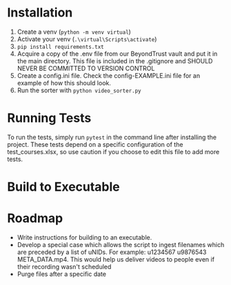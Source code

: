 # Installation
1. Create a venv (`python -m venv virtual`)
2. Activate your venv (`.\virtual\Scripts\activate`)
3. `pip install requirements.txt`
4. Acquire a copy of the .env file from our BeyondTrust vault and put it in the main directory. This file is included in the .gitignore and SHOULD NEVER BE COMMITTED TO VERSION CONTROL
5. Create a config.ini file. Check the config-EXAMPLE.ini file for an example of how this should look.
6. Run the sorter with `python video_sorter.py`

# Running Tests
To run the tests, simply run `pytest` in the command line after installing the project. These tests depend on a specific configuration of the test_courses.xlsx, so use caution if you choose to edit this file to add more tests.

# Build to Executable

# Roadmap
- Write instructions for building to an executable.
- Develop a special case which allows the script to ingest filenames which are preceded by a list of uNIDs. For example: u1234567 u9876543 META_DATA.mp4. This would help us deliver videos to people even if their recording wasn't scheduled
- Purge files after a specific date